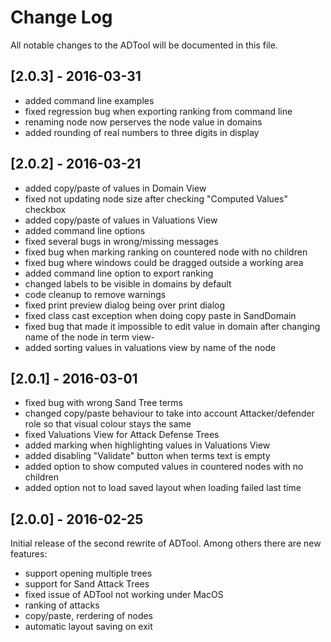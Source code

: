 # Change Log #
All notable changes to the ADTool will be documented in this file.
## [2.0.3] - 2016-03-31 ##
  - added command line examples
  - fixed regression bug when exporting ranking from command line
  - renaming node now perserves the node value in domains
  - added rounding of real numbers to three digits in display
## [2.0.2] - 2016-03-21 ##
  - added copy/paste of values in Domain View
  - fixed not updating node size after checking "Computed Values" checkbox
  - added copy/paste of values in Valuations View
  - added command line options
  - fixed several bugs in wrong/missing messages
  - fixed bug when marking ranking on countered node with no children
  - fixed bug where windows could be dragged outside a working area
  - added command line option to export ranking
  - changed labels to be visible in domains by default
  - code cleanup to remove warnings
  - fixed print preview dialog being over print dialog
  - fixed class cast exception when doing copy paste in SandDomain
  - fixed bug that made it impossible to edit value in domain after changing name of the node in term view-
  - added sorting values in valuations view by name of the node

## [2.0.1] - 2016-03-01 ##
  - fixed bug with wrong Sand Tree terms
  - changed copy/paste behaviour to take into account Attacker/defender role so
    that visual colour stays the same
  - fixed Valuations View for Attack Defense Trees
  - added marking when highlighting values in Valuations View
  - added disabling "Validate" button when terms text is empty
  - added option to show computed values in countered nodes with no children
  - added option not to load saved layout when loading failed last time

## [2.0.0] - 2016-02-25 ##
Initial release of the second rewrite of ADTool. Among others there are new features:
  - support opening multiple trees
  - support for Sand Attack Trees
  - fixed issue of ADTool not working under MacOS
  - ranking of attacks
  - copy/paste, rerdering of nodes
  - automatic layout saving on exit
